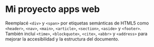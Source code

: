 # Mi proyecto apps web
Reemplacé `<div>` y `<span>` por etiquetas semánticas de HTML5 como `<header>`, `<nav>`, `<main>`, `<article>`, `<section>`, `<aside>` y `<footer>`.  
También incluí `<time>`, `<blockquote>`, `<cite>`, `<abbr>` y `<address>` para mejorar la accesibilidad y la estructura del documento.

